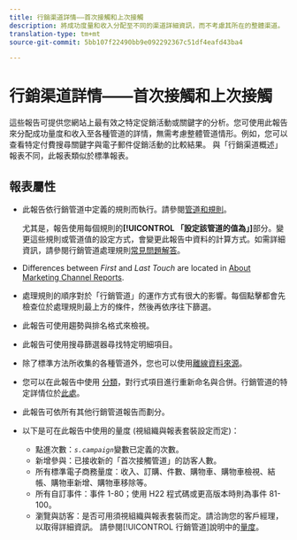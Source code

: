 ```yaml
---
title: 行銷渠道詳情——首次接觸和上次接觸
description: 將成功度量和收入分配至不同的渠道詳細資訊，而不考慮其所在的整體渠道。
translation-type: tm+mt
source-git-commit: 5bb107f22490bb9e092292367c51df4eafd43ba4

---
```



# 行銷渠道詳情——首次接觸和上次接觸

這些報告可提供您網站上最有效之特定促銷活動或關鍵字的分析。您可使用此報告來分配成功量度和收入至各種管道的詳情，無需考慮整體管道情形。例如，您可以查看特定付費搜尋關鍵字與電子郵件促銷活動的比較結果。 與「行銷渠道概述」報表不同，此報表類似於標準報表。

## 報表屬性

* 此報告依行銷管道中定義的規則而執行。請參閱[管道和規則](/help/components/c-marketing-channels/c-channels.md)。

   尤其是，報告使用每個規則的&#x200B;**[!UICONTROL 「設定該管道的值為」]**&#x200B;部分。變更這些規則或管道值的設定方式，會變更此報告中資料的計算方式。如需詳細資訊，請參閱行銷管道處理規則[常見問題解答](/help/components/c-marketing-channels/c-faq.md)。

* Differences between *First* and *Last Touch* are located in [About Marketing Channel Reports](/help/components/c-marketing-channels/analyze-mc.md).

* 處理規則的順序對於「行銷管道」的運作方式有很大的影響。每個點擊都會先檢查位於處理規則最上方的條件，然後再依序往下篩選。
* 此報告可使用趨勢與排名格式來檢視。
* 此報告可使用搜尋篩選器尋找特定明細項目。
* 除了標準方法所收集的各種管道外，您也可以使用[離線資料來源](/help/components/c-marketing-channels/c-getting-started-mchannel.md)。
* 您可以在此報告中使用 [ 分類](/help/components/c-classifications2/c-classifications.md)，對行式項目進行重新命名與合併。行銷管道的特定詳情位於[此處](/help/components/c-marketing-channels/classifictions-mchannel.md)。

* 此報告可依所有其他行銷管道報告而劃分。
* 以下是可在此報告中使用的量度 (視組織與報表套裝設定而定)：
   * 點進次數：*`s.campaign`*&#x200B;變數已定義的次數。
   * 新增參與：已接收新的「首次接觸管道」的訪客人數。
   * 所有標準電子商務量度：收入、訂購、件數、購物車、購物車檢視、結帳、購物車新增、購物車移除等。
   * 所有自訂事件：事件 1-80；使用 H22 程式碼或更高版本時則為事件 81-100。
   * 瀏覽與訪客：是否可用須視組織與報表套裝而定。請洽詢您的客戶經理，以取得詳細資訊。
   請參閱[!UICONTROL 行銷管道]說明中的[量度](https://marketing.adobe.com/resources/help/zh_TW/mchannel/c_overview_metrics.html)。
